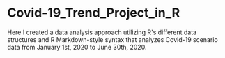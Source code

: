 # Covid-19_Trend_Project_in_R
Here I created a data analysis approach utilizing R's different data structures and R Markdown-style syntax that analyzes Covid-19 scenario data from January 1st, 2020 to June 30th, 2020.
